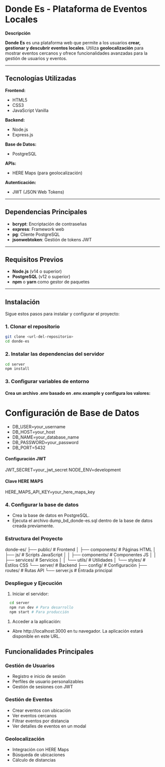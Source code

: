 # **Donde Es** - Plataforma de Eventos Locales

**Descripción**

**Donde Es** es una plataforma web que permite a los usuarios **crear, gestionar y descubrir eventos locales**. Utiliza **geolocalización** para mostrar eventos cercanos y ofrece funcionalidades avanzadas para la gestión de usuarios y eventos.

---

## **Tecnologías Utilizadas**

**Frontend:**

- HTML5
- CSS3
- JavaScript Vanilla

**Backend:**

- Node.js
- Express.js

**Base de Datos:**

- PostgreSQL

**APIs:**

- HERE Maps (para geolocalización)

**Autenticación:**

- JWT (JSON Web Tokens)

---

## **Dependencias Principales**

- **bcrypt**: Encriptación de contraseñas
- **express**: Framework web
- **pg**: Cliente PostgreSQL
- **jsonwebtoken**: Gestión de tokens JWT

---

## **Requisitos Previos**

- **Node.js** (v14 o superior)
- **PostgreSQL** (v12 o superior)
- **npm** o **yarn** como gestor de paquetes

---

## **Instalación**

Sigue estos pasos para instalar y configurar el proyecto:

### 1. Clonar el repositorio

```bash
git clone <url-del-repositorio>
cd donde-es
```

### 2. Instalar las dependencias del servidor

```bash
cd server
npm install
```

### 3. Configurar variables de entorno

#### Crea un archivo .env basado en .env.example y configura los valores:

# Configuración de Base de Datos

- DB_USER=your_username
- DB_HOST=your_host
- DB_NAME=your_database_name
- DB_PASSWORD=your_password
- DB_PORT=5432

#### Configuración JWT

JWT_SECRET=your_jwt_secret
NODE_ENV=development

#### Clave HERE MAPS

HERE_MAPS_API_KEY=your_here_maps_key

### 4. Configurar la base de datos

- Crea la base de datos en PostgreSQL.
- Ejecuta el archivo dump_bd_donde-es.sql dentro de la base de datos creada previamente.

### Estructura del Proyecto

donde-es/
├── public/ # Frontend
│ ├── components/ # Páginas HTML
│ ├── js/ # Scripts JavaScript
│ │ ├── components/ # Componentes JS
│ │ ├── services/ # Servicios
│ │ └── utils/ # Utilidades
│ └── styles/ # Estilos CSS
└── server/ # Backend
├── config/ # Configuración
├── routes/ # Rutas API
└── server.js # Entrada principal

### Despliegue y Ejecución

1. Iniciar el servidor:

```bash
  cd server
  npm run dev # Para desarrollo
  npm start # Para producción
```

1. Acceder a la aplicación:

- Abre http://localhost:3000 en tu navegador. La aplicación estará disponible en este URL.

## **Funcionalidades Principales**

### **Gestión de Usuarios**

- Registro e inicio de sesión
- Perfiles de usuario personalizables
- Gestión de sesiones con JWT

### **Gestión de Eventos**

- Crear eventos con ubicación
- Ver eventos cercanos
- Filtrar eventos por distancia
- Ver detalles de eventos en un modal

### **Geolocalización**

- Integración con HERE Maps
- Búsqueda de ubicaciones
- Cálculo de distancias

